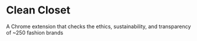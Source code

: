 # Clean Closet
A Chrome extension that checks the ethics, sustainability, and transparency of ~250 fashion brands

